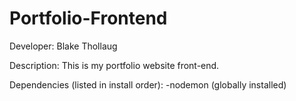 # Portfolio-Frontend
Developer: Blake Thollaug

Description: This is my portfolio website front-end.

Dependencies (listed in install order):
-nodemon (globally installed)